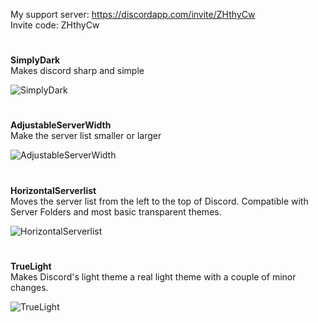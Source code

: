 My support server: https://discordapp.com/invite/ZHthyCw  
Invite code: ZHthyCw

#

**SimplyDark**  
Makes discord sharp and simple

![SimplyDark](https://i.imgur.com/i5p7KTQ.jpg)

#

**AdjustableServerWidth**  
Make the server list smaller or larger

![AdjustableServerWidth](https://i.imgur.com/2KuvHaV.jpg)

#

**HorizontalServerlist**  
Moves the server list from the left to the top of Discord. Compatible with Server Folders and most basic transparent themes.

![HorizontalServerlist](https://i.imgur.com/ygGh3hy.jpg)

#

**TrueLight**  
Makes Discord's light theme a real light theme with a couple of minor changes.

![TrueLight](https://i.imgur.com/p05iDxt.jpg)
